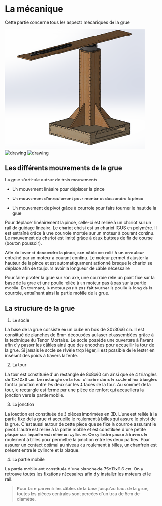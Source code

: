 # La mécanique #

Cette partie concerne tous les aspects mécaniques de la grue.

<img src="https://github.com/Brautantoine/gr-iut/blob/master/CAO/MECA/Ressource/Screen/preview_angle.png" alt="drawing" width="460"/>
<img src="https://github.com/Brautantoine/gr-iut/blob/master/CAO/MECA/Ressource/Synoptique/preview_front.png" alt="drawing" width="460"/>
<img src="https://github.com/Brautantoine/gr-iut/blob/master/CAO/MECA/Ressource/Synoptique/preview_top.png" alt="drawing" width="460"/>

## Les différents mouvements de la grue ##

La grue s'articule autour de trois mouvements.

* Un mouvement linéaire pour déplacer la pince

* Un mouvement d'enroulement pour monter et descendre la pince

* Un mouvement de pivot grâce à courroie pour faire tourner le haut de la grue

Pour déplacer linéairement la pince, celle-ci est reliée à un chariot sur un rail de guidage linéaire. Le chariot choisi est un chariot IGUS en polymère. Il est entraîné grâce à une courroie montée sur un moteur à courant continu. Le mouvement du chariot est limité grâce à deux buttées de fin de course (bouton poussoir).

Afin de lever et descendre la pince, son câble est relié à un enrouleur entraîné par un moteur à courant continu. Le moteur permet d'ajuster la hauteur de la pince et est automatiquement actionné lorsque le chariot se déplace afin de toujours avoir la longueur de câble nécessaire.

Pour faire pivoter la grue sur son axe, une courroie relie un point fixe sur la base de la grue et une poulie reliée à un moteur pas à pas sur la partie mobile. En tournant, le moteur pas à pas fait tourner la poulie le long de la courroie, entraînant ainsi la partie mobile de la grue.

## La structure de la grue ##

1. Le socle

La base de la grue consiste en un cube en bois de 30x30x6 cm. Il est constitué de planches de 8mm découpées au laser et assemblées grâce à la technique du Tenon Mortaise. Le socle possède une ouverture à l'avant afin d'y passer les câbles ainsi que des encoches pour accueillir la tour de la grue. Si jamais le socle se révèle trop léger, il est possible de le lester en insérant des poids à travers la fente.

2. La tour

La tour est constituée d'un rectangle de 8x8x60 cm ainsi que de 4 triangles de 15x12x8 cm. Le rectangle de la tour s'insère dans le socle et les triangles font la jonction entre les deux sur les 4 faces de la tour. Au sommet de la tour, le rectangle est fermé par une pièce de renfort qui accueillera la jonction vers la partie mobile.

3. La jonction

La jonction est constituée de 2 pièces imprimées en 3D. L'une est reliée à la partie fixe de la grue et accueille le roulement à billes qui assure le pivot de la grue. C'est aussi autour de cette pièce que se fixe la courroie assurant le pivot. L'autre est reliée à la partie mobile et est constituée d'une petite plaque sur laquelle est reliée un cylindre. Ce cylindre passe à travers le roulement à billes pour permettre la jonction entre les deux parties. Pour assurer un contact optimal au niveau du roulement à billes, un chanfrein est présent entre le cylindre et la plaque.

4. La partie mobile

La partie mobile est constituée d'une planche de 75x10x0.6 cm. On y retrouve toutes les fixations nécesaires afin d'y installer les moteurs et le rail.

>Pour faire parvenir les câbles de la base jusqu'au haut de la grue, toutes les pièces centrales sont percées d'un trou de 5cm de diamètre.

